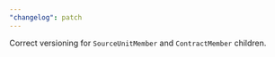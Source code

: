```yaml
---
"changelog": patch
---
```


Correct versioning for `SourceUnitMember` and `ContractMember` children.
